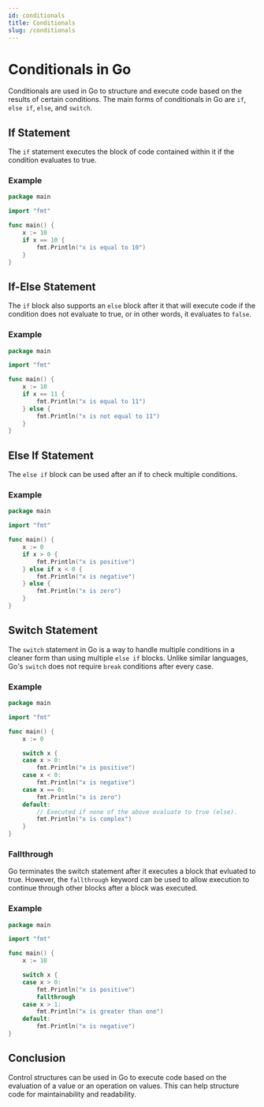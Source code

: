 ```yaml
---
id: conditionals
title: Conditionals
slug: /conditionals
---
```


# Conditionals in Go

Conditionals are used in Go to structure and execute code based on the results of certain conditions. The main forms of conditionals in Go are `if`, `else if`, `else`, and `switch`.

## If Statement

The `if` statement executes the block of code contained within it if the condition evaluates to true.

### Example

```go
package main

import "fmt"

func main() {
	x := 10
	if x == 10 {
		fmt.Println("x is equal to 10")
	}
}
```

## If-Else Statement

The `if` block also supports an `else` block after it that will execute code if the condition does not evaluate to true, or in other words, it evaluates to `false`.

### Example

```go
package main

import "fmt"

func main() {
	x := 10
	if x == 11 {
		fmt.Println("x is equal to 11")
	} else {
		fmt.Println("x is not equal to 11")
	}
}
```

## Else If Statement

The `else if` block can be used after an if to check multiple conditions.

### Example

```go
package main

import "fmt"

func main() {
	x := 0
	if x > 0 {
		fmt.Println("x is positive")
	} else if x < 0 {
		fmt.Println("x is negative")
	} else {
		fmt.Println("x is zero")
	}
}
```

## Switch Statement

The `switch` statement in Go is a way to handle multiple conditions in a cleaner form than using multiple `else if` blocks. Unlike similar languages, Go's `switch` does not require `break` conditions after every case.

### Example

```go
package main

import "fmt"

func main() {
	x := 0

	switch x {
	case x > 0:
		fmt.Println("x is positive")
	case x < 0:
		fmt.Println("x is negative")
	case x == 0:
		fmt.Println("x is zero")
	default:
		// Executed if none of the above evaluate to true (else).
		fmt.Println("x is complex")
	}
}
```

### Fallthrough

Go terminates the switch statement after it executes a block that evluated to true. However, the `fallthrough` keyword can be used to allow execution to continue through other blocks after a block was executed.

### Example

```go
package main

import "fmt"

func main() {
	x := 10

	switch x {
	case x > 0:
		fmt.Println("x is positive")
		fallthrough
	case x > 1:
		fmt.Println("x is greater than one")
	default:
		fmt.Println("x is negative")
}	
```


## Conclusion

Control structures can be used in Go to execute code based on the evaluation of a value or an operation on values. This can help structure code for maintainability and readability.
